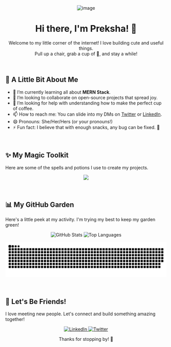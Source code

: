 <div align="center">
  <img width="1400" height="350" alt="image" src="https://github.com/user-attachments/assets/31cd9707-0b86-423f-a99a-fa174286f663" />
</div>

<h1 align="center">
  Hi there, I'm Preksha! 👋
</h1>

<p align="center">
  Welcome to my little corner of the internet! I love building cute and useful things. <br>
  Pull up a chair, grab a cup of 🍵, and stay a while!
</p>

<br>

## 🌱 A Little Bit About Me

- 🌱 I’m currently learning all about **MERN Stack**.
- 👯 I’m looking to collaborate on open-source projects that spread joy.
- 🤔 I’m looking for help with understanding how to make the perfect cup of coffee.
- 📫 How to reach me: You can slide into my DMs on [Twitter](https://x.com/PrekshaBarjatya?t=zeFcdAx8VaVHjNtKE8tFIA&s=09) or [LinkedIn](https://www.linkedin.com/in/preksha-barjatya-pb2024/).
- 😄 Pronouns: She/Her/Hers (or your pronouns!)
- ⚡ Fun fact: I believe that with enough snacks, any bug can be fixed. 🍪

<br>

## ✨ My Magic Toolkit

Here are some of the spells and potions I use to create my projects.

<p align="center">
  <a href="https://skillicons.dev">
    <img src="https://skillicons.dev/icons?i=js,html,css,react,nodejs,express,mongodb,git,vscode,figma,postman&perline=6" />
  </a>
</p>

<br>

## 📊 My GitHub Garden

Here's a little peek at my activity. I'm trying my best to keep my garden green!

<p align="center">
  <img src="https://github-readme-stats.vercel.app/api?username=[your-github-username]&show_icons=true&theme=catppuccin_latte&hide_border=true&include_all_commits=true&count_private=true" alt="GitHub Stats" />
  <img src="https://github-readme-stats.vercel.app/api/top-langs/?username=[your-github-username]&layout=compact&theme=catppuccin_latte&hide_border=true&langs_count=8" alt="Top Languages" />
</p>

<p align="center">
  <img src="https://raw.githubusercontent.com/platane/platane/output/github-contribution-grid-snake.svg" alt="GitHub Contribution Snake" />
</p>

<br>

## 💖 Let's Be Friends!

I love meeting new people. Let's connect and build something amazing together!

<p align="center">
  <a href="https://www.linkedin.com/in/preksha-barjatya-pb2024/">
    <img src="https://img.shields.io/badge/LinkedIn-0077B5?style=for-the-badge&logo=linkedin&logoColor=white" alt="LinkedIn">
  </a>
  <a href="https://x.com/PrekshaBarjatya?t=zeFcdAx8VaVHjNtKE8tFIA&s=09">
    <img src="https://img.shields.io/badge/Twitter-1DA1F2?style=for-the-badge&logo=twitter&logoColor=white" alt="Twitter">
  </a>
</p>

<p align="center">
  Thanks for stopping by! 🌸
</p>
